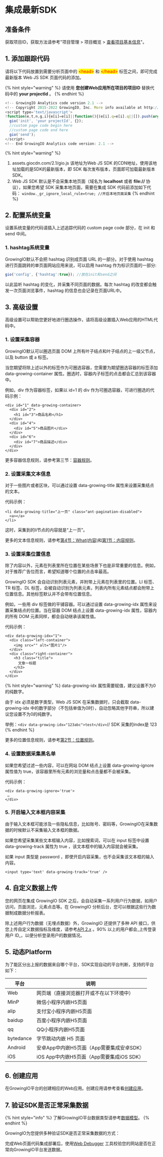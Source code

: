 # 集成最新SDK

## 准备条件

获取项目ID，获取方法请参考"项目管理 > 项目概览 > [查看项目基本信息](../../../product-manual/projectmange/details.md#cha-kan-xiang-mu-ji-ben-xin-xi)"。

## 1. 添加跟踪代码

请将以下代码放置到需要分析页面中的 <mark style="color:red;">\<head></mark> 和 <mark style="color:red;">\</head></mark> 标签之间，即可完成最新版本 Web JS SDK 页面代码的添加。

{% hint style="warning" %}
请使用 **您创建Web应用所在项目的项目ID** 替换代码中的 **your projectId** 。
{% endhint %}

```javascript
<!-- GrowingIO Analytics code version 2.1 -->
<!-- Copyright 2015-2022 GrowingIO, Inc. More info available at http://www.growingio.com -->
<script type='text/javascript'>
!function(e,t,n,g,i){e[i]=e[i]||function(){(e[i].q=e[i].q||[]).push(arguments)},n=t.createElement("script"),tag=t.getElementsByTagName("script")[0],n.async=1,n.src=('https:'==document.location.protocol?'https://':'http://')+g,tag.parentNode.insertBefore(n,tag)}(window,document,"script","assets.giocdn.com/2.1/gio.js","gio");
  gio('init', 'your projectId', {});
  //custom page code begin here
  //custom page code end here​
  gio('send');
</script>
<!-- End GrowingIO Analytics code version: 2.1 -->
```

{% hint style="warning" %}
1. &#x20;assets.giocdn.com/2.1/gio.js 该地址为Web JS SDK 的CDN地址，使用该地址加载的是SDK的最新版本，即 SDK 每次发布版本，页面即可加载最新版本SDK。
2. Web JS SDK 默认是不会采集本地页面（域名为 **localhost** 或者 **file://** 协议），如果您希望 SDK 采集本地页面，需要在集成 SDK 代码前添加如下代码：    `window._gr_ignore_local_rule=true; //开启本地页面采集`
{% endhint %}

## 2. 配置系统变量

设置系统变量的代码请插入上述追踪代码的 custom page code 部分，在 init 和 send 中间。

### 1. hashtag系统变量

GrowingIO默认不会把 hashtag 识别成页面 URL 的一部分。对于使用 hashtag 进行页面跳转的单页面网站应用来说，可以启用 hashtag 作为标识页面的一部分:

```javascript
gio('config', {'hashtag':true}); //放在init和send之间
```

以此监听 hashtag 的变化，并采集不同页面的数据。每次 hashtag 的改变都会触发一次页面浏览事件，hashtag 的信息也会记录在页面URL中。

## 3. 高级设置

高级设置可以帮助您更好地进行圈选操作，请将高级设置插入Web应用的HTML代码中。

### 1. 设置采集容器

GrowingIO默认可以圈选页面 DOM 上所有叶子结点和叶子结点的上一级父节点，以及 button 或 a 标签。

当您期望将除上述以外的标签作为可圈选容器，您需要为期望圈选容器的标签添加 data-growing-container 属性。圈选时，容器内子标签的点击都会汇总到该容器中。

例如，div 作为容器标签，如果以 id=1 的 div 作为可圈选容器，可进行圈选的代码示例：

```aspnet
<div id="1" data-growing-container>
  <div id="2">
    <h1 id="3">商品名称</h1>
  </div>
  <div id="4">
    <div id="5">商品图片</div>
  </div>
  <div id="6">
    <div id="7">商品描述</div>
  </div>
</div>
```

更多容器信息规则，请参考第三节：[容器规则](https://sishen.gitbooks.io/gio-js-book/5/3.html)。

### 2. 设置采集文本信息

对于一些图片或者区块，可以通过设置 data-growing-title 属性来设置采集结点的文本。

代码示例：

```aspnet
<li data-growing-title="上一页" class="ant-pagination-disabled">
  <a></a>
</li>
```

这时，采集到的li节点的内容就是“上一页”。

更多的文本信息规则，请参考[第4节：What(内容)](https://sishen.gitbooks.io/gio-js-book/dom/4what.html)和[第1节：内容规则](https://sishen.gitbooks.io/gio-js-book/5/1.html)。

### 3. 设置采集位置信息

除了内容以外，元素在列表里所在位置在某些场景下也是非常重要的信息。例如，对于推荐广告位而言，希望知道哪个位置的点击率最高。

GrowingIO SDK 会自动识别列表元素，并附带上元素在列表里的位置。LI 标签、TR 标签、DL 标签，会被自动识别为列表元素，列表内所有元素结点都会附带上位置信息。其他标签默认并不会带有位置信息。

例如，一些用 div 标签做的平铺容器。可以通过设置 data-growing-idx 属性来设置采集结点的位置。当在容器 DOM 结点上设置 data-growing-idx 属性，容器内的所有 DOM 元素同样，都会自动继承该属性值。

代码示例：

```aspnet
<div data-growing-idx="1">
  <div class="left-container">
    <img src="" alt="图片1"/>
  </div>
  <div class="right-container">
    <h3 class="title">
      文章一标题
    </h3>
  </div>
</div>
```

{% hint style="warning" %}
data-growing-idx 属性需要赋值，建议设置不为0的纯数字。

由于 idx 必须是数字类型，Web JS SDK 在采集数据时，只会截取 data-growing-idx 中的数字部分（不包括单值为0时），自动忽略其他字符串，所以建议您设置不为0的纯数字。

举例：`<div data-growing-idx="123abc">test</div>`// SDK 采集的index是 123
{% endhint %}

更多的位置信息规则，请参考[第2节：位置规则](https://sishen.gitbooks.io/gio-js-book/5/2.html)。

### 4. 设置数据采集黑名单

如果您希望过滤一些内容，可以在网站 DOM 结点上设置 data-growing-ignore 属性值为 true，该容器里所有元素的浏览量和点击量都不会被采集。

代码示例：

```aspnet
<div data-growing-ignore='true'>
 …
</div>
```

### 5. 开启输入文本框内容采集

由于输入文本框可能涉及一些隐私信息，比如账号、密码等，GrowingIO在采集数据的时候默认不采集输入文本框的数据。

如果您希望采集某些文本框输入内容，比如搜索词，可以在 input 标签中设置 data-growing-track 属性为 true ，该文本框中的输入内容就会被采集。

如果 input 类型是 password ，即使开启内容采集，也不会采集该文本框的输入内容。

```aspnet
<input type='text' data-growing-track='true' />
```

## 4. 自定义数据上传

您的网页在集成 GrowingIO  SDK 之后，会自动采集一系列用户行为数据，如用户访问，页面浏览，元素点击等。在 GrowingIO 分析后台，您可以根据这些行为数据制成数据分析报表。

除上述用户行为数据（无埋点数据）外，GrowingIO 还提供了多种 API 接口，供您上传自定义数据指标及维度，请参考[API 2.x](web-sdk-api/websdk-apiv2.md) 。90% 以上的用户都会_上传登录用户 ID_，以便分析登录用户的数据情况。

## 5. 动态Platform

为了能区分出上报的数据来自哪个平台，SDK实现自动的平台判断，支持的平台如下：

| 平台        | 说明                             |
| --------- | ------------------------------ |
| Web       | 网页端（直接浏览器打开或不在以下环境中）           |
| MinP      | 微信小程序内嵌H5页面                    |
| alip      | 支付宝小程序内嵌H5页面                   |
| baidup    | 百度小程序内嵌H5页面                    |
| qq        | QQ小程序内嵌H5页面                    |
| bytedance | 字节跳动内嵌 H5 页面                   |
| Android   | 安卓App中内嵌H5页面（App需要集成安卓SDK）     |
| iOS       | iOS App中内嵌H5页面（App需要集成iOS SDK） |

## 6. 创建应用

在GrowingIO平台的创建相应的Web应用。创建应用请参考查看[创建应用](../../../product-manual/projectmange/application-manage.md#chuang-jian-ying-yong)。

## 7. 验证SDK是否正常采集数据

{% hint style="info" %}
了解GrowingIO平台数据类型请参考[数据模型](../../../introduction/datamodel/)。
{% endhint %}

GrowingIO为您提供多种验证SDK是否正常采集数据的方式：

完成Web页面代码集成部署后，使用[Web Debugger](../../debugging/web-debugger.md) 工具校验您的网站是否在正常向GrowingIO平台发送数据。
